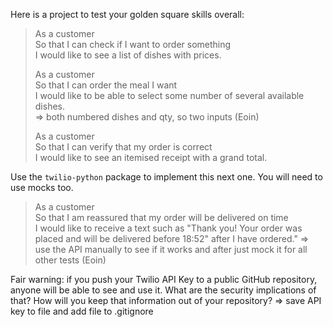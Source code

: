 Here is a project to test your golden square skills overall:

> As a customer  
> So that I can check if I want to order something  
> I would like to see a list of dishes with prices.
> 
> As a customer  
> So that I can order the meal I want  
> I would like to be able to select some number of several available dishes.   
=> both numbered dishes and qty, so two inputs (Eoin)
> 
> As a customer  
> So that I can verify that my order is correct  
> I would like to see an itemised receipt with a grand total. 

Use the `twilio-python` package to implement this next one. You will need to use mocks too.

> As a customer  
> So that I am reassured that my order will be delivered on time  
> I would like to receive a text such as "Thank you! Your order was placed and
> will be delivered before 18:52" after I have ordered." 
=> use the API manually to see if it works and after just mock it for all other tests (Eoin)

Fair warning: if you push your Twilio API Key to a public GitHub repository,
anyone will be able to see and use it. What are the security implications of
that? How will you keep that information out of your repository? 
=> save API key to file and add file to .gitignore